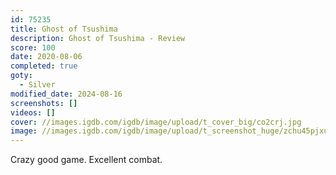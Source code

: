```yaml
---
id: 75235
title: Ghost of Tsushima
description: Ghost of Tsushima - Review
score: 100
date: 2020-08-06
completed: true
goty:
  - Silver
modified_date: 2024-08-16
screenshots: []
videos: []
cover: //images.igdb.com/igdb/image/upload/t_cover_big/co2crj.jpg
image: //images.igdb.com/igdb/image/upload/t_screenshot_huge/zchu45pjxufkppw5veux.jpg
---
```

Crazy good game. Excellent combat.